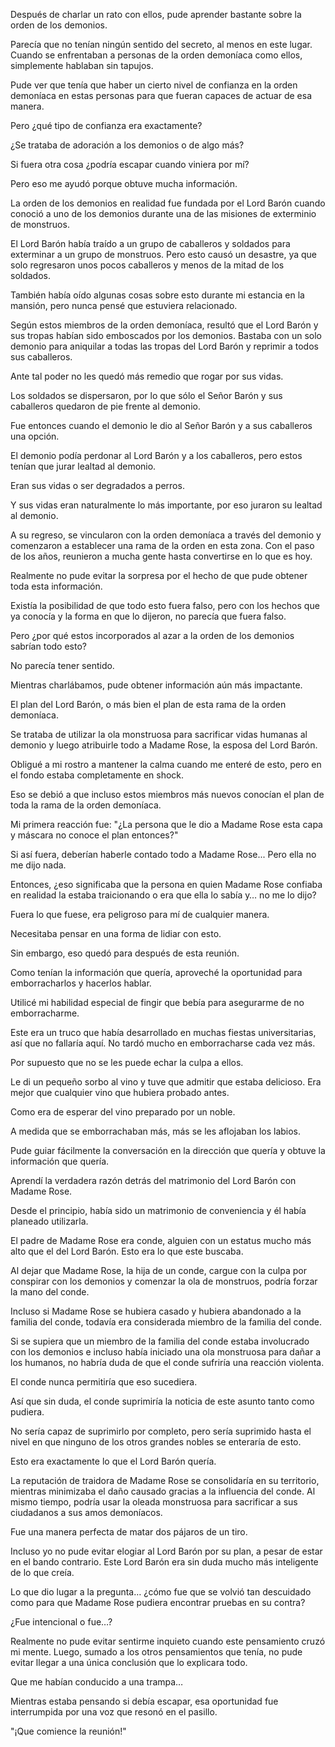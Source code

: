 
Después de charlar un rato con ellos, pude aprender bastante sobre la orden de los demonios.

Parecía que no tenían ningún sentido del secreto, al menos en este lugar. Cuando se enfrentaban a personas de la orden demoníaca como ellos, simplemente hablaban sin tapujos.

Pude ver que tenía que haber un cierto nivel de confianza en la orden demoníaca en estas personas para que fueran capaces de actuar de esa manera.

Pero ¿qué tipo de confianza era exactamente?

¿Se trataba de adoración a los demonios o de algo más?

Si fuera otra cosa ¿podría escapar cuando viniera por mí?

Pero eso me ayudó porque obtuve mucha información.

La orden de los demonios en realidad fue fundada por el Lord Barón cuando conoció a uno de los demonios durante una de las misiones de exterminio de monstruos.

El Lord Barón había traído a un grupo de caballeros y soldados para exterminar a un grupo de monstruos. Pero esto causó un desastre, ya que solo regresaron unos pocos caballeros y menos de la mitad de los soldados.

También había oído algunas cosas sobre esto durante mi estancia en la mansión, pero nunca pensé que estuviera relacionado.

Según estos miembros de la orden demoníaca, resultó que el Lord Barón y sus tropas habían sido emboscados por los demonios. Bastaba con un solo demonio para aniquilar a todas las tropas del Lord Barón y reprimir a todos sus caballeros.

Ante tal poder no les quedó más remedio que rogar por sus vidas.

Los soldados se dispersaron, por lo que sólo el Señor Barón y sus caballeros quedaron de pie frente al demonio.

Fue entonces cuando el demonio le dio al Señor Barón y a sus caballeros una opción.

El demonio podía perdonar al Lord Barón y a los caballeros, pero estos tenían que jurar lealtad al demonio.

Eran sus vidas o ser degradados a perros.

Y sus vidas eran naturalmente lo más importante, por eso juraron su lealtad al demonio.

A su regreso, se vincularon con la orden demoníaca a través del demonio y comenzaron a establecer una rama de la orden en esta zona. Con el paso de los años, reunieron a mucha gente hasta convertirse en lo que es hoy.

Realmente no pude evitar la sorpresa por el hecho de que pude obtener toda esta información.

Existía la posibilidad de que todo esto fuera falso, pero con los hechos que ya conocía y la forma en que lo dijeron, no parecía que fuera falso.

Pero ¿por qué estos incorporados al azar a la orden de los demonios sabrían todo esto?

No parecía tener sentido.

Mientras charlábamos, pude obtener información aún más impactante.

El plan del Lord Barón, o más bien el plan de esta rama de la orden demoníaca.

Se trataba de utilizar la ola monstruosa para sacrificar vidas humanas al demonio y luego atribuirle todo a Madame Rose, la esposa del Lord Barón.

Obligué a mi rostro a mantener la calma cuando me enteré de esto, pero en el fondo estaba completamente en shock.

Eso se debió a que incluso estos miembros más nuevos conocían el plan de toda la rama de la orden demoníaca.

Mi primera reacción fue: "¿La persona que le dio a Madame Rose esta capa y máscara no conoce el plan entonces?"

Si así fuera, deberían haberle contado todo a Madame Rose... Pero ella no me dijo nada.

Entonces, ¿eso significaba que la persona en quien Madame Rose confiaba en realidad la estaba traicionando o era que ella lo sabía y… no me lo dijo?

Fuera lo que fuese, era peligroso para mí de cualquier manera.

Necesitaba pensar en una forma de lidiar con esto.

Sin embargo, eso quedó para después de esta reunión.

Como tenían la información que quería, aproveché la oportunidad para emborracharlos y hacerlos hablar.

Utilicé mi habilidad especial de fingir que bebía para asegurarme de no emborracharme.

Este era un truco que había desarrollado en muchas fiestas universitarias, así que no fallaría aquí. No tardó mucho en emborracharse cada vez más.

Por supuesto que no se les puede echar la culpa a ellos.

Le di un pequeño sorbo al vino y tuve que admitir que estaba delicioso. Era mejor que cualquier vino que hubiera probado antes.

Como era de esperar del vino preparado por un noble.

A medida que se emborrachaban más, más se les aflojaban los labios.

Pude guiar fácilmente la conversación en la dirección que quería y obtuve la información que quería.

Aprendí la verdadera razón detrás del matrimonio del Lord Barón con Madame Rose.

Desde el principio, había sido un matrimonio de conveniencia y él había planeado utilizarla.

El padre de Madame Rose era conde, alguien con un estatus mucho más alto que el del Lord Barón. Esto era lo que este buscaba.

Al dejar que Madame Rose, la hija de un conde, cargue con la culpa por conspirar con los demonios y comenzar la ola de monstruos, podría forzar la mano del conde.

Incluso si Madame Rose se hubiera casado y hubiera abandonado a la familia del conde, todavía era considerada miembro de la familia del conde.

Si se supiera que un miembro de la familia del conde estaba involucrado con los demonios e incluso había iniciado una ola monstruosa para dañar a los humanos, no habría duda de que el conde sufriría una reacción violenta.

El conde nunca permitiría que eso sucediera.

Así que sin duda, el conde suprimiría la noticia de este asunto tanto como pudiera.

No sería capaz de suprimirlo por completo, pero sería suprimido hasta el nivel en que ninguno de los otros grandes nobles se enteraría de esto.

Esto era exactamente lo que el Lord Barón quería.

La reputación de traidora de Madame Rose se consolidaría en su territorio, mientras minimizaba el daño causado gracias a la influencia del conde. Al mismo tiempo, podría usar la oleada monstruosa para sacrificar a sus ciudadanos a sus amos demoníacos.

Fue una manera perfecta de matar dos pájaros de un tiro.

Incluso yo no pude evitar elogiar al Lord Barón por su plan, a pesar de estar en el bando contrario. Este Lord Barón era sin duda mucho más inteligente de lo que creía.

Lo que dio lugar a la pregunta… ¿cómo fue que se volvió tan descuidado como para que Madame Rose pudiera encontrar pruebas en su contra?

¿Fue intencional o fue…?

Realmente no pude evitar sentirme inquieto cuando este pensamiento cruzó mi mente. Luego, sumado a los otros pensamientos que tenía, no pude evitar llegar a una única conclusión que lo explicara todo.

Que me habían conducido a una trampa…

Mientras estaba pensando si debía escapar, esa oportunidad fue interrumpida por una voz que resonó en el pasillo.

"¡Que comience la reunión!"